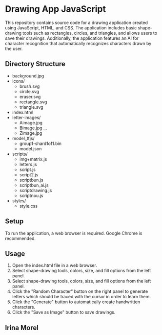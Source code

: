# Drawing App JavaScript

This repository contains source code for a drawing application created using JavaScript, HTML, and CSS. The application includes basic shape-drawing tools such as rectangles, circles, and triangles, and allows users to save their drawings. Additionally, the application features an AI for character recognition that automatically recognizes characters drawn by the user.

## Directory Structure

- background.jpg
- icons/
  - brush.svg
  - circle.svg
  - eraser.svg
  - rectangle.svg
  - triangle.svg
- index.html
- letter-images/
  - Aimage.jpg
  - Bimage.jpg
    ...
  - Zimage.jpg
- model_tfjs/
  - group1-shard1of1.bin
  - model.json
- scripts/
  - img+matrix.js
  - letters.js
  - script.js
  - script2.js
  - scriptbun.js
  - scriptbun_ai.js
  - scriptdrawing.js
  - scriptnou.js
- styles/
  - style.css

## Setup

To run the application, a web browser is required. Google Chrome is recommended.

## Usage

1. Open the index.html file in a web browser.
2. Select shape-drawing tools, colors, size, and fill options from the left panel.
3. Select shape-drawing tools, colors, size, and fill options from the left panel.
4. Click the "Random Character" button on the right panel to generate letters which should be traced with the cursor in order to learn them.
5. Click the "Generate" button to automatically create handwritten characters.
6. Click the "Save as Image" button to save drawings.

## Irina Morel 